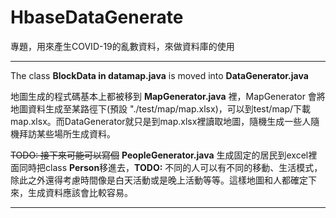 # HbaseDataGenerate
專題，用來產生COVID-19的亂數資料，來做資料庫的使用

------
The class **BlockData in datamap.java** is moved into **DataGenerator.java**

地圖生成的程式碼基本上都被移到 **MapGenerator.java** 裡，MapGenerator 會將地圖資料生成至某路徑下(預設 "./test/map/map.xlsx)，可以到test/map/下載map.xlsx。而DataGenerator就只是到map.xlsx裡讀取地圖，隨機生成一些人隨機拜訪某些場所生成資料。

~~TODO: 接下來可能可以寫個~~ **PeopleGenerator.java** 生成固定的居民到excel裡面同時把class **Person**移進去，**TODO:** 不同的人可以有不同的移動、生活模式，除此之外還得考慮時間像是白天活動或是晚上活動等等。這樣地圖和人都確定下來，生成資料應該會比較容易。

----
